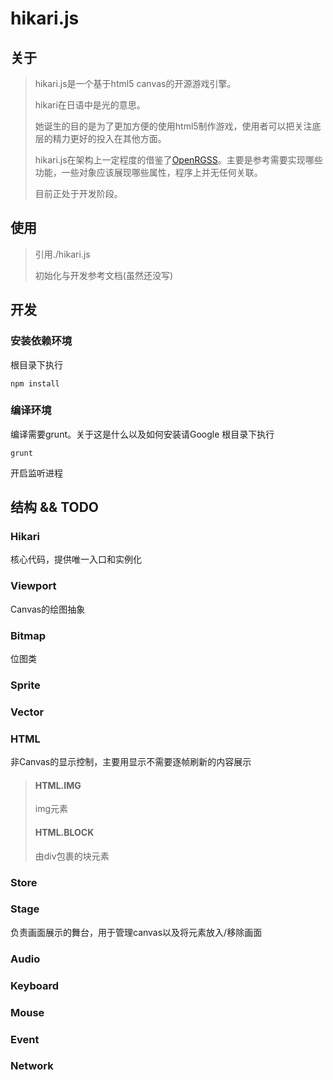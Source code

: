 hikari.js
====================
## 关于
> hikari.js是一个基于html5 canvas的开源游戏引擎。
>
> hikari在日语中是光的意思。
>
> 她诞生的目的是为了更加方便的使用html5制作游戏，使用者可以把关注底层的精力更好的投入在其他方面。
>
> hikari.js在架构上一定程度的借鉴了<a href="https://github.com/zh99998/OpenRGSS" target="_blank">OpenRGSS</a>。主要是参考需要实现哪些功能，一些对象应该展现哪些属性，程序上并无任何关联。
>
> 目前正处于开发阶段。
>

## 使用
> 引用./hikari.js
>
> 初始化与开发参考文档(虽然还没写)

## 开发
### 安装依赖环境
根目录下执行
```
npm install
```

### 编译环境
编译需要grunt。关于这是什么以及如何安装请Google
根目录下执行
```
grunt
```
开启监听进程

## 结构 && TODO

### Hikari

核心代码，提供唯一入口和实例化

### Viewport

Canvas的绘图抽象

### Bitmap
位图类

### Sprite

### Vector

### HTML
非Canvas的显示控制，主要用显示不需要逐帧刷新的内容展示
>
>#### HTML.IMG
>img元素
>
>#### HTML.BLOCK
>由div包裹的块元素
>
### Store

### Stage
负责画面展示的舞台，用于管理canvas以及将元素放入/移除画面

### Audio

### Keyboard

### Mouse

### Event

### Network
